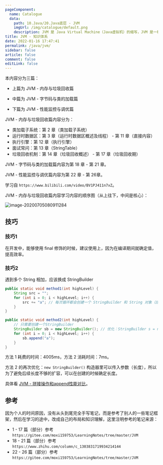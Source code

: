 ```yaml
---
pageComponent: 
  name: Catalogue
  data: 
    path: 10.Java/20.Java底层 - JVM
    imgUrl: /img/catalogue/default.png
    description: JVM 是 Java Virtual Machine（Java虚拟机）的缩写，JVM 是一种用于计算设备的规范，它是一个虚构出来的计算机，是通过在实际的计算机上仿真模拟各种计算机功能来实现的。
title: JVM - 知识体系
date: 2022-01-16 17:47:41
permalink: /java/jvm/
sidebar: false
article: false
comment: false
editLink: false
---
```


本内容分为三篇：

- 上篇为 JVM - 内存与垃圾回收篇

- 中篇为 JVM - 字节码与类的加载篇

- 下篇为 JVM - 性能监控与调优篇

JVM - 内存与垃圾回收篇内容分为：

- 类加载子系统：第 2 章（类加载子系统）
- 运行时数据区：第 3 章（运行时数据区概述及线程） - 第 11 章（直接内容）
- 执行引擎：第 12 章（执行引擎）
- 面试常问：第 13 章（StringTable）
- 垃圾回收机制：第 14 章（垃圾回收概述） - 第 17 章（垃圾回收期）

JVM - 字节码与类的加载篇内容为第 18 章 - 第 21 章。

JVM - 性能监控与调优篇内容为第 22 章 - 第 26章。

学习自 `https://www.bilibili.com/video/BV1PJ411n7xZ`。


JVM - 内存与垃圾回收篇内容学习内容的顺序图（从上往下，中间是核心）：

![image-20200705080911284](https://cdn.jsdelivr.net/gh/Kele-Bingtang/static/img/Java/20220115234155.png)

## 技巧

### 技巧1

在开发中，能够使用 final 修饰的时候，建议使用上，因为在编译期间就确定值，提高效率。

### 技巧2

遇到多个 String 相加，应该换成 StringBuilder

```java
public static void method1(int highLevel) {
    String src = "";
    for (int i = 0; i < highLevel; i++) {
        src += "a"; // 每次循环都会创建一个 StringBuilder 和 String 对象（应该避免）
    }
}

public static void method2(int highLevel) {
    // 只需要创建一个StringBuilder
    StringBuilder sb = new StringBuilder(); // 优化：StringBuilder s = new StringBuilder(highLevel);
    for (int i = 0; i < highLevel; i++) {
        sb.append("a");
    }
}
```

方法 1 耗费的时间：4005ms，方法 2 消耗时间：7ms。

方法 2 的再次优化：`new StringBuilder()` 构造器里可以传入参数（长度），所以为了避免后续长度不够的扩容，可以在创建的时候确定长度。

具体看 [JVM - 拼接操作和append性能对比](/java/jvm/stringtable/#拼接操作和append性能对比)。


## 参考

因为个人的时间原因，没有从头到尾完全手写笔记，而是参考了别人的一些笔记框架，然后在学习的途中，改成自己的布局和知识理解，这里注明参考的笔记来源：

- 1 - 17 篇（部分）参考 `https://gitee.com/moxi159753/LearningNotes/tree/master/JVM`
- 18 - 21 篇（部分）参考 `https://www.zhihu.com/column/c_1303831719934214144`
- 22 - 26 篇（部分）参考 `https://gitee.com/moxi159753/LearningNotes/tree/master/JVM`